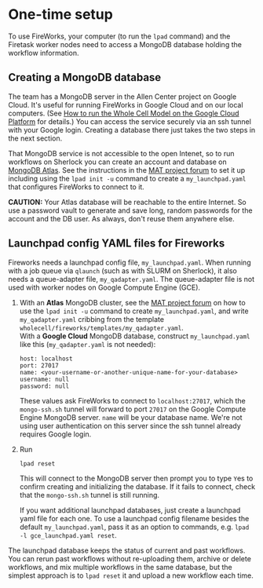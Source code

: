 # One-time setup

To use FireWorks, your computer (to run the `lpad` command) and
the Firetask worker nodes need to access a MongoDB
database holding the workflow information.


## Creating a MongoDB database

The team has a MongoDB server in the Allen Center project on Google Cloud.
It's useful for running FireWorks in Google Cloud and on our local computers.
(See [How to run the Whole Cell Model on the Google Cloud
Platform](../../docs/google-cloud.md) for details.)
You can access the service securely via an ssh tunnel with your Google login.
Creating a database there just takes the two steps in the next section.

That MongoDB service is not accessible to the open Intenet,
so to run workflows on Sherlock you can create an account and database on
[MongoDB Atlas](https://www.mongodb.com/cloud/atlas).
See the instructions in the
[MAT project forum](https://matsci.org/t/heres-how-to-connect-to-atlas-mongodb/4816)
to set it up including using the `lpad init -u` command to create a
`my_launchpad.yaml` that configures FireWorks to connect to it.

**CAUTION:** Your Atlas database will be reachable to the entire Internet.
So use a password vault to generate and save long, random passwords for the
account and the DB user. As always, don't reuse them anywhere else.


## Launchpad config YAML files for Fireworks

Fireworks needs a launchpad config file, `my_launchpad.yaml`.
When running with a job queue via `qlaunch` (such as with SLURM on Sherlock),
it also needs a queue-adapter file, `my_qadapter.yaml`. The
queue-adapter file is not used with worker nodes on Google Compute Engine (GCE).

1. With an **Atlas** MongoDB cluster, see the
   [MAT project forum](https://matsci.org/t/heres-how-to-connect-to-atlas-mongodb/4816)
   on how to use the `lpad init -u` command to create `my_launchpad.yaml`,
   and write `my_qadapter.yaml` cribbing from the template
   `wholecell/fireworks/templates/my_qadapter.yaml`.  
   With a **Google Cloud** MongoDB database, construct `my_launchpad.yaml` like
   this (`my_qadapter.yaml` is not needed):

       host: localhost
       port: 27017
       name: <your-username-or-another-unique-name-for-your-database>
       username: null
       password: null

   These values ask FireWorks to connect to `localhost:27017`, which the
   `mongo-ssh.sh` tunnel will forward to port `27017` on the Google Compute
   Engine MongoDB server. `name` will be your database name. We're not using user
   authentication on this server since the ssh tunnel already requires Google login.

2. Run

   ```
   lpad reset
   ```

   This will connect to the MongoDB server then prompt you to type `Y`es to
   confirm creating and initializing the database. If it fails to connect, check
   that the `mongo-ssh.sh` tunnel is still running.

   If you want additional launchpad databases, just create a launchpad yaml file
   for each one.
   To use a launchpad config filename besides the default
   `my_launchpad.yaml`, pass it as an option to commands, e.g.
   `lpad -l gce_launchpad.yaml reset`.

The launchpad database keeps the status of current and past workflows.
You can rerun past workflows without re-uploading them, archive or delete
workflows, and mix multiple workflows in the same database, but the simplest
approach is to `lpad reset` it and upload a new workflow each time.
